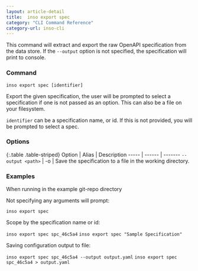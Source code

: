 ```yaml
---
layout: article-detail
title:  inso export spec
category: "CLI Command Reference"
category-url: inso-cli
---
```


This command will extract and export the raw OpenAPI specification from the data store. If the `--output` option is not specified, the specification will print to console.

### Command

`inso export spec [identifier]`

Export the given specification, the user will be prompted to select a specification if one is not passed as an option. This can also be a file on your filesystem.

`identifier` can be a specification name, or id. If this is not provided, you will be prompted to select a spec.

### Options

{:.table .table-striped}
Option  | Alias | Description
----- | ------ | -------
`--output <path>` | -o | Save the specification to a file in the working directory.

### Examples

When running in the example git-repo directory

Not specifying any arguments will prompt:

`inso export spec`

Scope by the specification name or id:

`inso export spec spc_46c5a4`
`inso export spec "Sample Specification"`

Saving configuration output to file:

`inso export spec spc_46c5a4 --output output.yaml`
`inso export spec spc_46c5a4 > output.yaml`
